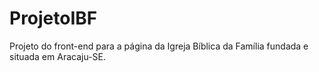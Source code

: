 # ProjetoIBF
Projeto do front-end para a página da Igreja Bíblica da Família fundada e situada em Aracaju-SE.
